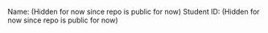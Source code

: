 Name: (Hidden for now since repo is public for now)
Student ID: (Hidden for now since repo is public for now)